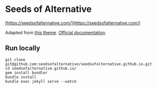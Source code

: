 # Seeds of Alternative

[https://seedsofalternative.com/](https://seedsofalternative.com/)

Adapted from [this theme](https://github.com/wowthemesnet/mediumish-theme-jekyll).
[Official documentation](https://bootstrapstarter.com/template-mediumish-bootstrap-jekyll/).

## Run locally


```
git clone git@github.com:seedsofalternative/seedsofalternative.github.io.git
cd seedsofalternative.github.io/
gem install bundler
bundle install
bundle exec jekyll serve --watch
```


